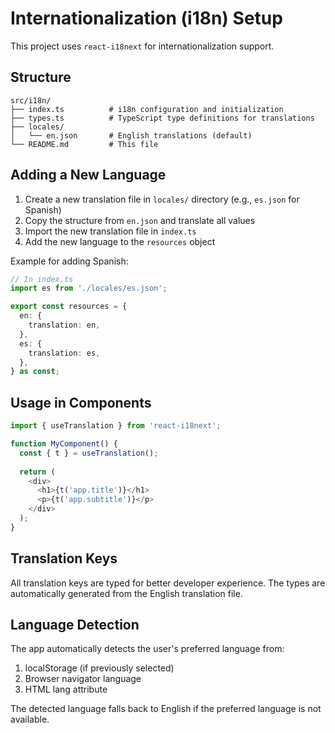 # Internationalization (i18n) Setup

This project uses `react-i18next` for internationalization support.

## Structure

```
src/i18n/
├── index.ts          # i18n configuration and initialization
├── types.ts          # TypeScript type definitions for translations
├── locales/
│   └── en.json       # English translations (default)
└── README.md         # This file
```

## Adding a New Language

1. Create a new translation file in `locales/` directory (e.g., `es.json` for Spanish)
2. Copy the structure from `en.json` and translate all values
3. Import the new translation file in `index.ts`
4. Add the new language to the `resources` object

Example for adding Spanish:

```typescript
// In index.ts
import es from './locales/es.json';

export const resources = {
  en: {
    translation: en,
  },
  es: {
    translation: es,
  },
} as const;
```

## Usage in Components

```typescript
import { useTranslation } from 'react-i18next';

function MyComponent() {
  const { t } = useTranslation();
  
  return (
    <div>
      <h1>{t('app.title')}</h1>
      <p>{t('app.subtitle')}</p>
    </div>
  );
}
```

## Translation Keys

All translation keys are typed for better developer experience. The types are automatically generated from the English translation file.

## Language Detection

The app automatically detects the user's preferred language from:
1. localStorage (if previously selected)
2. Browser navigator language
3. HTML lang attribute

The detected language falls back to English if the preferred language is not available.
